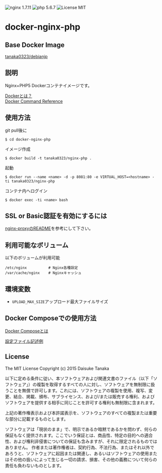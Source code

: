 ![nginx 1.7.11](https://img.shields.io/badge/nginx-1.7.11-brightgreen.svg) ![php 5.6.7](https://img.shields.io/badge/php-5.6.7-brightgreen.svg) ![License MIT](https://img.shields.io/badge/license-MIT-blue.svg)

docker-nginx-php
=====================

Base Docker Image
---------------------

[tanaka0323/debianjp](https://bitbucket.org/tanaka0323/docker-debianjp)

説明
---------------------

Nginx+PHP5 Dockerコンテナイメージです。

[Dockerとは？](https://docs.docker.com/)  
[Docker Command Reference](https://docs.docker.com/reference/commandline/cli/)

使用方法
---------------------

git pull後に

    $ cd docker-nginx-php

イメージ作成

    $ docker build -t tanaka0323/nginx-php .

起動

    $ docker run --name <name> -d -p 8081:80 -e VIRTUAL_HOST=<hostname> -ti tanaka0323/nginx-php

コンテナ内へログイン

    $ docker exec -ti <name> bash

SSL or Basic認証を有効にするには
---------------------

[nginx-proxyのREADME](https://bitbucket.org/tanaka0323/docker-nginx-proxy)を参考にして下さい。

利用可能なボリューム
---------------------

以下のボリュームが利用可能

    /etc/nginx          # Nginx各種設定
    /var/cache/nginx    # Nginxキャッシュ

環境変数
---------------------

- `UPLOAD_MAX_SIZE`アップロード最大ファイルサイズ

Docker Composeでの使用方法
---------------------

[Docker Composeとは](https://docs.docker.com/compose/)  

[設定ファイル記述例](https://bitbucket.org/tanaka0323/compose-examples)

License
---------------------

The MIT License
Copyright (c) 2015 Daisuke Tanaka

以下に定める条件に従い、本ソフトウェアおよび関連文書のファイル（以下「ソフトウェア」）の複製を取得するすべての人に対し、ソフトウェアを無制限に扱うことを無償で許可します。これには、ソフトウェアの複製を使用、複写、変更、結合、掲載、頒布、サブライセンス、および/または販売する権利、およびソフトウェアを提供する相手に同じことを許可する権利も無制限に含まれます。

上記の著作権表示および本許諾表示を、ソフトウェアのすべての複製または重要な部分に記載するものとします。

ソフトウェアは「現状のまま」で、明示であるか暗黙であるかを問わず、何らの保証もなく提供されます。ここでいう保証とは、商品性、特定の目的への適合性、および権利非侵害についての保証も含みますが、それに限定されるものではありません。 作者または著作権者は、契約行為、不法行為、またはそれ以外であろうと、ソフトウェアに起因または関連し、あるいはソフトウェアの使用またはその他の扱いによって生じる一切の請求、損害、その他の義務について何らの責任も負わないものとします。